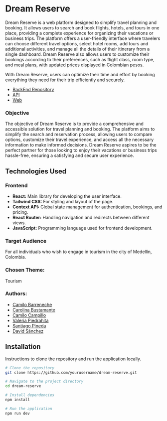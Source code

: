 # Dream Reserve 

Dream Reserve is a web platform designed to simplify travel planning and booking. It allows users to search and book flights, hotels, and tours in one place, providing a complete experience for organizing their vacations or business trips. The platform offers a user-friendly interface where travelers can choose different travel options, select hotel rooms, add tours and additional activities, and manage all the details of their itinerary from a single dashboard. Dream Reserve also allows users to customize their bookings according to their preferences, such as flight class, room type, and meal plans, with updated prices displayed in Colombian pesos.

With Dream Reserve, users can optimize their time and effort by booking everything they need for their trip efficiently and securely.

- [BackEnd Repository](https://github.com/carobte/Dream-Reserve-Backend)
- [API](https://dream-reserve.azurewebsites.net/swagger/index.html)
- [Web](https://dream-reserve.vercel.app/)

### Objective

The objective of Dream Reserve is to provide a comprehensive and accessible solution for travel planning and booking. The platform aims to simplify the search and reservation process, allowing users to compare options, customize their travel experience, and access all the necessary information to make informed decisions. Dream Reserve aspires to be the perfect partner for those looking to enjoy their vacations or business trips hassle-free, ensuring a satisfying and secure user experience.

## Technologies Used

### Frontend
- **React:** Main library for developing the user interface.
- **Tailwind CSS:** For styling and layout of the page.
- **Context API:** Global state management for authentication, bookings, and pricing.
- **React Router:** Handling navigation and redirects between different views.
- **JavaScript:** Programming language used for frontend development.

### Target Audience

For all individuals who wish to engage in tourism in the city of Medellín, Colombia.

### Chosen Theme: 
Tourism

### Authors: 

- [Camilo Barreneche](https://www.github.com/camilobarre)
- [Carolina Bustamante](https://www.github.com/carobte)
- [Camilo Campillo](https://www.github.com/J-CamiloG)
- [Valeria Piedrahita](https://www.github.com/valeria2508)
- [Santiago Pineda](https://www.github.com/santiagopt97)
- [David Sánchez](https://www.github.com/deilons)

## Installation
Instructions to clone the repository and run the application locally.

```bash
# Clone the repository
git clone https://github.com/yourusername/dream-reserve.git

# Navigate to the project directory
cd dream-reserve

# Install dependencies
npm install

# Run the application
npm run dev



